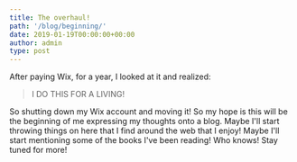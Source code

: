 ```yaml
---
title: The overhaul!
path: '/blog/beginning/'
date: 2019-01-19T00:00:00+00:00
author: admin
type: post
---
```


<!--- All of the above frontmatter fields are mandatory -->

After paying Wix, for a year, I looked at it and realized:

> I DO THIS FOR A LIVING!

So shutting down my Wix account and moving it! So my hope is this will be the beginning of me expressing my thoughts onto a blog. Maybe I'll start throwing things on here
that I find around the web that I enjoy! Maybe I'll start mentioning some of the books I've been reading! Who knows! Stay
tuned for more!